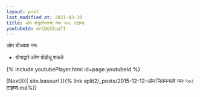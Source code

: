```yaml
---
layout: post
last_modified_at: 2021-03-30
title: ओम शत्रुतापनाया नमः १०८ टाइम्स
youtubeId: mrCDeIEaaTI
---
```

 
 
 ओम योज्यया नमः  
 
 -  योगाद्वारे कोण पोहोचू शकते 
 
  
 
  
 
 
 
 
 
 


{% include youtubePlayer.html id=page.youtubeId %}
 
[Next]({{ site.baseurl }}{% link  split2/_posts/2015-12-12-ओम जितंमन्यावे नमः १०८ टाइम्स.md%})
 
